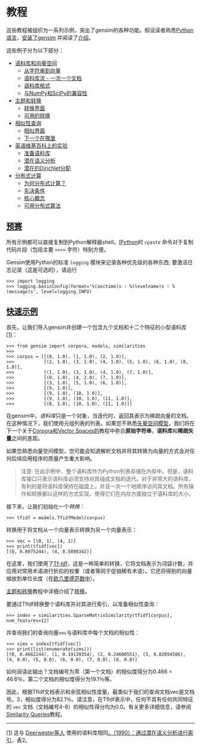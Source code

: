 # 教程

这些教程被组织为一系列示例，突出了gensim的各种功能。假设读者熟悉[Python语言](https://www.python.org/)，[安装了gensim](/blog/Install/README.md) 并阅读了[介绍](/blog/Introduction/README.md)。

这些例子分为以下部分：

* [语料库和向量空间](/blog/tutorial/1.md)
    * [从字符串到向量](https://radimrehurek.com/gensim/tut1.html#from-strings-to-vectors)
    * [语料库流 - 一次一个文档](https://radimrehurek.com/gensim/tut1.html#corpus-streaming-one-document-at-a-time)
    * [语料库格式](https://radimrehurek.com/gensim/tut1.html#corpus-formats)
    * [与NumPy和SciPy的兼容性](https://radimrehurek.com/gensim/tut1.html#compatibility-with-numpy-and-scipy)
* [主题和转换](/blog/tutorial/2.md)
    * [转换界面](https://radimrehurek.com/gensim/tut2.html#transformation-interface)
    * [可用的转换](https://radimrehurek.com/gensim/tut2.html#available-transformations)
* [相似性查询](/blog/tutorial/3.md)
    * [相似界面](https://radimrehurek.com/gensim/tut3.html#similarity-interface)
    * [下一个在哪里](https://radimrehurek.com/gensim/tut3.html#where-next)
* [英语维基百科上的实验](/blog/tutorial/4.md)
    * [准备语料库](https://radimrehurek.com/gensim/wiki.html#preparing-the-corpus)
    * [潜在语义分析](https://radimrehurek.com/gensim/wiki.html#latent-semantic-analysis)
    * [潜在的Dirichlet分配](https://radimrehurek.com/gensim/wiki.html#latent-dirichlet-allocation)
* [分布式计算](/blog/tutorial/5.md)
    * [为何分布式计算？](https://radimrehurek.com/gensim/distributed.html#why-distributed-computing)
    * [先决条件](https://radimrehurek.com/gensim/distributed.html#prerequisites)
    * [核心概念](https://radimrehurek.com/gensim/distributed.html#core-concepts)
    * [可用分布式算法](https://radimrehurek.com/gensim/distributed.html#available-distributed-algorithms)

## [预赛](https://radimrehurek.com/gensim/tutorial.html#preliminaries "永久链接到这个标题")

所有示例都可以直接复制到Python解释器shell。[IPython](http://ipython.scipy.org/)的 `cpaste` 命令对于复制代码片段（包括主要 `>>>>` 字符）特别方便。

Gensim使用Python的标准 `logging` 模块来记录各种优先级的各种东西; 要激活日志记录（这是可选的），请运行

```
>>> import logging
>>> logging.basicConfig(format='%(asctime)s : %(levelname)s : %(message)s', level=logging.INFO)
```

## [快速示例](https://radimrehurek.com/gensim/tutorial.html#quick-example "永久链接到这个标题")

首先，让我们导入gensim并创建一个包含九个文档和十二个特征的小型语料库[[1]](https://radimrehurek.com/gensim/tutorial.html#id2)：

```
>>> from gensim import corpora, models, similarities
>>>
>>> corpus = [[(0, 1.0), (1, 1.0), (2, 1.0)],
>>>           [(2, 1.0), (3, 1.0), (4, 1.0), (5, 1.0), (6, 1.0), (8, 1.0)],
>>>           [(1, 1.0), (3, 1.0), (4, 1.0), (7, 1.0)],
>>>           [(0, 1.0), (4, 2.0), (7, 1.0)],
>>>           [(3, 1.0), (5, 1.0), (6, 1.0)],
>>>           [(9, 1.0)],
>>>           [(9, 1.0), (10, 1.0)],
>>>           [(9, 1.0), (10, 1.0), (11, 1.0)],
>>>           [(8, 1.0), (10, 1.0), (11, 1.0)]]
```

在gensim中，*语料库*只是一个对象，当迭代时，返回其表示为稀疏向量的文档。在这种情况下，我们使用元组列表的列表。如果您不熟悉[矢量空间模型](https://en.wikipedia.org/wiki/Vector_space_model)，我们将在下一个关于[Corpora和Vector Spaces的](https://radimrehurek.com/gensim/tut1.html)教程中弥合**原始字符串**，**语料库**和**稀疏矢量**之间的差距。[](https://radimrehurek.com/gensim/tut1.html)

如果您熟悉向量空间模型，您可能会知道解析文档并将其转换为向量的方式会对任何后续应用程序的质量产生重大影响。

> 注意:
在此示例中，整个语料库作为Python列表存储在内存中。但是，语料库接口只表示语料库必须支持对其组成文档的迭代。对于非常大的语料库，有利的是将语料库保持在磁盘上，并且一次一个地顺序访问其文档。所有操作和转换都以这样的方式实现，使得它们在内存方面独立于语料库的大小。

接下来，让我们初始化一个*转换*：

```
>>> tfidf = models.TfidfModel(corpus)
```

转换用于将文档从一个向量表示转换为另一个向量表示：

```
>>> vec = [(0, 1), (4, 1)]
>>> print(tfidf[vec])
[(0, 0.8075244), (4, 0.5898342)]
```

在这里，我们使用了[Tf-Idf](https://en.wikipedia.org/wiki/Tf%E2%80%93idf)，这是一种简单的转换，它将文档表示为词袋计数，并应用对常用术语进行折扣的权重（或者等同于促销稀有术语）。它还将得到的向量缩放到单位长度（在[欧几里德范数中](https://en.wikipedia.org/wiki/Norm_%28mathematics%29#Euclidean_norm)）。

[主题和转换](https://radimrehurek.com/gensim/tut2.html)教程中详细介绍了[转换](https://radimrehurek.com/gensim/tut2.html)。

要通过TfIdf转换整个语料库并对其进行索引，以准备相似性查询：

```
>>> index = similarities.SparseMatrixSimilarity(tfidf[corpus], num_features=12)
```

并查询我们的查询向量`vec`与语料库中每个文档的相似性：

```
>>> sims = index[tfidf[vec]]
>>> print(list(enumerate(sims)))
[(0, 0.4662244), (1, 0.19139354), (2, 0.24600551), (3, 0.82094586), (4, 0.0), (5, 0.0), (6, 0.0), (7, 0.0), (8, 0.0)]
```

如何阅读此输出？文档编号为零（第一个文档）的相似度得分为0.466 = 46.6％，第二个文档的相似度得分为19.1％等。

因此，根据TfIdf文档表示和余弦相似性度量，最类似于我们的查询文档vec是文档号。3，相似度得分为82.1％。请注意，在TfIdf表示中，任何不具有任何共同特征的 `vec` 文档（文档编号4-8）的相似性得分均为0.0。有关更多详细信息，请参阅[Similarity Queries](https://radimrehurek.com/gensim/tut3.html)教程。

---

[[1]](https://radimrehurek.com/gensim/tutorial.html#id1) 这与 [Deerwester等人](http://www.cs.bham.ac.uk/~pxt/IDA/lsa_ind.pdf) 使用的语料库相同[。](http://www.cs.bham.ac.uk/~pxt/IDA/lsa_ind.pdf)[（1990）：通过潜在语义分析进行索引](http://www.cs.bham.ac.uk/~pxt/IDA/lsa_ind.pdf)，表2。
